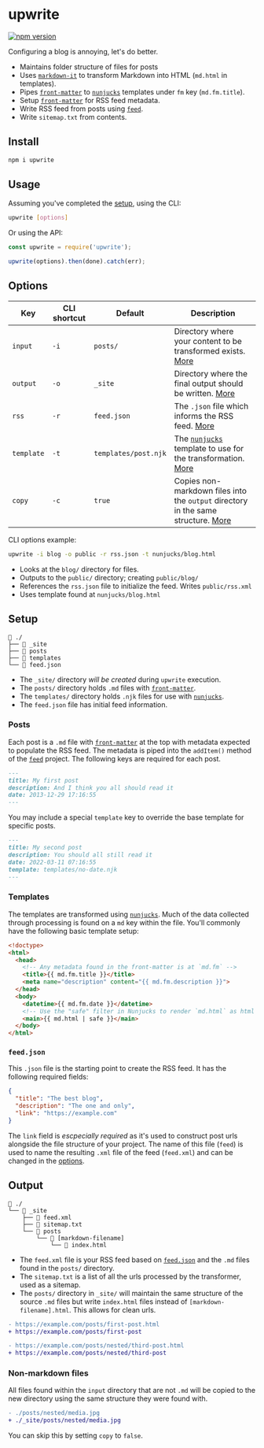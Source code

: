 # upwrite
[![npm version](https://img.shields.io/npm/v/upwrite.svg)](https://www.npmjs.com/package/upwrite)

Configuring a blog is annoying, let's do better.

- Maintains folder structure of files for posts
- Uses [`markdown-it`] to transform Markdown into HTML (`md.html` in templates).
- Pipes [`front-matter`] to [`nunjucks`] templates under `fm` key (`md.fm.title`).
- Setup [`front-matter`] for RSS feed metadata.
- Write RSS feed from posts using [`feed`].
- Write `sitemap.txt` from contents.

## Install

```sh
npm i upwrite
```

## Usage

Assuming you've completed the [setup](#setup), using the CLI:

```sh
upwrite [options]
```

Or using the API:

```js
const upwrite = require('upwrite');

upwrite(options).then(done).catch(err);
```

## Options

| Key | CLI shortcut | Default | Description |
| --- | ------------ | ------- | ----------- |
| `input` | `-i` | `posts/` | Directory where your content to be transformed exists. [More](#posts) |
| `output` | `-o` | `_site` | Directory where the final output should be written. [More](#output) |
| `rss` | `-r` | `feed.json` | The `.json` file which informs the RSS feed. [More](#feedjson) |
| `template` | `-t` | `templates/post.njk` | The [`nunjucks`] template to use for the transformation. [More](#Templates) |
| `copy` | `-c` | `true` | Copies non-markdown files into the `output` directory in the same structure. [More](#non-markdown-files) |

CLI options example:

```sh
upwrite -i blog -o public -r rss.json -t nunjucks/blog.html
```

- Looks at the `blog/` directory for files.
- Outputs to the `public/` directory; creating `public/blog/`
- References the `rss.json` file to initialize the feed. Writes `public/rss.xml`
- Uses template found at `nunjucks/blog.html`
## Setup

```text
📁 ./
├── 📁 _site
├── 📁 posts
├── 📁 templates
└── 📄 feed.json
```

- The `_site/` directory *will be created* during `upwrite` execution.
- The `posts/` directory holds `.md` files with [`front-matter`].
- The `templates/` directory holds `.njk` files for use with [`nunjucks`].
- The `feed.json` file has initial feed information.

### Posts

Each post is a `.md` file with [`front-matter`] at the top with metadata expected to populate the RSS feed. The metadata is piped into the `addItem()` method of the [`feed`] project. The following keys are required for each post.

```md
---
title: My first post
description: And I think you all should read it
date: 2013-12-29 17:16:55
---
```

You may include a special `template` key to override the base template for specific posts.

```md
---
title: My second post
description: You should all still read it
date: 2022-03-11 07:16:55
template: templates/no-date.njk
---
```

### Templates

The templates are transformed using [`nunjucks`]. Much of the data collected through processing is found on a `md` key within the file. You'll commonly have the following basic template setup:

```html
<!doctype>
<html>
  <head>
    <!-- Any metadata found in the front-matter is at `md.fm` -->
    <title>{{ md.fm.title }}</title>
    <meta name="description" content="{{ md.fm.description }}">
  </head>
  <body>
    <datetime>{{ md.fm.date }}</datetime>
    <!-- Use the "safe" filter in Nunjucks to render `md.html` as html -->
    <main>{{ md.html | safe }}</main>
  </body>
</html>
```

### `feed.json`

This `.json` file is the starting point to create the RSS feed. It has the following required fields:

```json
{
  "title": "The best blog",
  "description": "The one and only",
  "link": "https://example.com"
}
```

The `link` field is *escpecially required* as it's used to construct post urls alongside the file structure of your project. The name of this file (`feed`) is used to name the resulting `.xml` file of the feed (`feed.xml`) and can be changed in the [options](#options).

## Output

```text
📁 ./
└── 📁 _site
    ├── 📄 feed.xml
    ├── 📄 sitemap.txt
    └── 📁 posts
        └── 📁 [markdown-filename]
            └── 📄 index.html
```

- The `feed.xml` file is your RSS feed based on [`feed.json`](#feedjson) and the `.md` files found in the `posts/` directory.
- The `sitemap.txt` is a list of all the urls processed by the transformer, used as a sitemap.
- The `posts/` directory in `_site/` will maintain the same structure of the source `.md` files but write `index.html` files instead of `[markdown-filename].html`. This allows for clean urls.

```diff
- https://example.com/posts/first-post.html
+ https://example.com/posts/first-post

- https://example.com/posts/nested/third-post.html
+ https://example.com/posts/nested/third-post
```

### Non-markdown files
All files found within the `input` directory that are not `.md` will be copied to the new directory using the same structure they were found with.

```diff
- ./posts/nested/media.jpg
+ ./_site/posts/nested/media.jpg
```

You can skip this by setting `copy` to `false`.

[`markdown-it`]: https://www.npmjs.com/package/markdown-it
[`front-matter`]: https://www.npmjs.com/package/front-matter
[`nunjucks`]: https://www.npmjs.com/package/nunjucks
[`feed`]: https://www.npmjs.com/package/feed